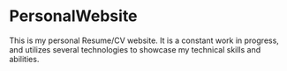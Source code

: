 # PersonalWebsite
This is my personal Resume/CV website. It is a constant work in progress, and utilizes several technologies to showcase my technical skills and abilities. 
